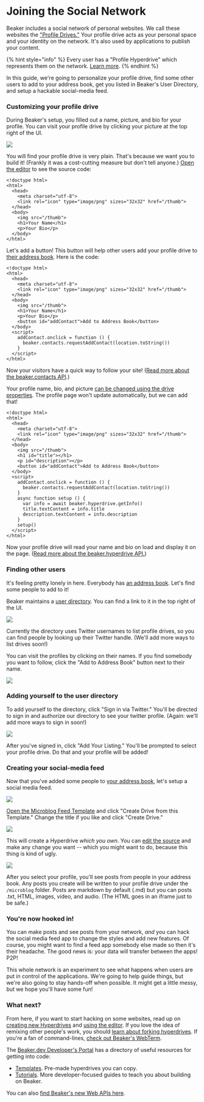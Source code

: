 # Joining the Social Network

Beaker includes a social network of personal websites. We call these websites the ["Profile Drives."](intermediate/your-profile-drive.md) Your profile drive acts as your personal space and your identity on the network. It's also used by applications to publish your content.

{% hint style="info" %}
Every user has a "Profile Hyperdrive" which represents them on the network. [Learn more](intermediate/your-profile-drive.md).
{% endhint %}

In this guide, we're going to personalize your profile drive, find some other users to add to your address book, get you listed in Beaker's User Directory, and setup a hackable social-media feed.

### Customizing your profile drive

During Beaker's setup, you filled out a name, picture, and bio for your profile. You can visit your profile drive by clicking your picture at the top right of the UI.

![](.gitbook/assets/profile-button.png)

You will find your profile drive is very plain. That's because we want you to build it! \(Frankly it was a cost-cutting measure but don't tell anyone.\) [Open the editor](beginner/editor.md) to see the source code:

```markup
<!doctype html>
<html>
  <head>
    <meta charset="utf-8">
    <link rel="icon" type="image/png" sizes="32x32" href="/thumb">
  </head>
  <body>
    <img src="/thumb">
    <h1>Your Name</h1>
    <p>Your Bio</p>
  </body>
</html>
```

Let's add a button! This button will help other users add your profile drive to [their address book](intermediate/your-address-book.md). Here is the code:

```markup
<!doctype html>
<html>
  <head>
    <meta charset="utf-8">
    <link rel="icon" type="image/png" sizes="32x32" href="/thumb">
  </head>
  <body>
    <img src="/thumb">
    <h1>Your Name</h1>
    <p>Your Bio</p>
    <button id="addContact">Add to Address Book</button>
  </body>
  <script>
    addContact.onclick = function () {
      beaker.contacts.requestAddContact(location.toString())
    }
  </script>
</html>
```

Now your visitors have a quick way to follow your site! \([Read more about the beaker.contacts API](apis/beaker.contacts.md).\)

Your profile name, bio, and picture [can be changed using the drive properties](beginner/changing-a-drive-title-or-thumb.md). The profile page won't update automatically, but we can add that!

```markup
<!doctype html>
<html>
  <head>
    <meta charset="utf-8">
    <link rel="icon" type="image/png" sizes="32x32" href="/thumb">
  </head>
  <body>
    <img src="/thumb">
    <h1 id="title"></h1>
    <p id="description"></p>
    <button id="addContact">Add to Address Book</button>
  </body>
  <script>
    addContact.onclick = function () {
      beaker.contacts.requestAddContact(location.toString())
    }
    async function setup () {
      var info = await beaker.hyperdrive.getInfo()
      title.textContent = info.title
      description.textContent = info.description
    }
    setup()
  </script>
</html>
```

Now your profile drive will read your name and bio on load and display it on the page. \([Read more about the beaker.hyperdrive API.](apis/beaker-hyperdrive.md)\)

### Finding other users

It's feeling pretty lonely in here. Everybody has [an address book](intermediate/your-address-book.md). Let's find some people to add to it!

Beaker maintains a [user directory](https://userlist.beakerbrowser.com/). You can find a link to it in the top right of the UI.

![](.gitbook/assets/user-directory.png)

Currently the directory uses Twitter usernames to list profile drives, so you can find people by looking up their Twitter handle. \(We'll add more ways to list drives soon!\)

You can visit the profiles by clicking on their names. If you find somebody you want to follow, click the "Add to Address Book" button next to their name.

![](.gitbook/assets/user-directory-entry.png)

### Adding yourself to the user directory

To add yourself to the directory, click "Sign in via Twitter." You'll be directed to sign in and authorize our directory to see your twitter profile. \(Again: we'll add more ways to sign in soon!\)

![](.gitbook/assets/user-directory-add.png)

After you've signed in, click "Add Your Listing." You'll be prompted to select your profile drive. Do that and your profile will be added!

### Creating your social-media feed

Now that you've added some people to [your address book](intermediate/your-address-book.md), let's setup a social media feed.

![](.gitbook/assets/my-feed.png)

[Open the Microblog Feed Template](https://beaker.dev/docs/templates/microblog-feed/) and click "Create Drive from this Template." Change the title if you like and click "Create Drive."

![](.gitbook/assets/create-my-feed.png)

This will create a Hyperdrive _which you own_. You can [edit the source](beginner/editor.md) and make any change you want -- which you might want to do, because this thing is kind of ugly.

![](.gitbook/assets/my-feed-not-signed-in.png)

After you select your profile, you'll see posts from people in your address book. Any posts you create will be written to your profile drive under the `/microblog` folder. Posts are markdown by default \(.md\) but you can posts .txt, HTML, images, video, and audio. \(The HTML goes in an iframe just to be safe.\)

### You're now hooked in!

You can make posts and see posts from your network, _and_ you can hack the social media feed app to change the styles and add new features. Of course, you might want to find a feed app somebody else made so then it's their headache. The good news is: your data will transfer between the apps! P2P!

This whole network is an experiment to see what happens when users are put in control of the applications. We're going to help guide things, but we're also going to stay hands-off when possible. It might get a little messy, but we hope you'll have some fun!

### What next?

From here, if you want to start hacking on some websites, read up on [creating new Hyperdrives](beginner/creating-new-hyperdrives.md) and [using the editor](beginner/editor.md). If you love the idea of remixing other people's work, you should [learn about forking hyperdrives](advanced/forking-hyperdrives.md). If you're a fan of command-lines, [check out Beaker's WebTerm](advanced/webterm.md).

The [Beaker.dev Developer's Portal](https://beaker.dev) has a directory of useful resources for getting into code:

* [Templates](https://beaker.dev/#templates). Pre-made hyperdrives you can copy.
* [Tutorials](https://beaker.dev/#docs). More developer-focused guides to teach you about building on Beaker.

You can also [find Beaker's new Web APIs here](./#apis).

